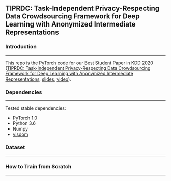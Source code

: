## TIPRDC: Task-Independent Privacy-Respecting Data Crowdsourcing Framework for Deep Learning with Anonymized Intermediate Representations
### Introduction
---
This repo is the PyTorch code for our Best Student Paper in KDD 2020 ([TIPRDC: Task-Independent Privacy-Respecting Data Crowdsourcing Framework for Deep Learning with Anonymized Intermediate Representations](https://dl.acm.org/doi/abs/10.1145/3394486.3403125), [slides](https://sites.duke.edu/angli/files/2020/12/KDD20_AngLi.pdf), [video](https://youtu.be/60FPYqXmYgU)).

### Dependencies
---
Tested stable dependencies:
* PyTorch 1.0
* Python 3.6
* Numpy
* [visdom](https://github.com/facebookresearch/visdom)

### Dataset
---


### How to Train from Scratch
---
